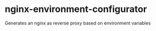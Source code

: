 # nginx-environment-configurator
Generates an nginx as reverse proxy based on environment variables
